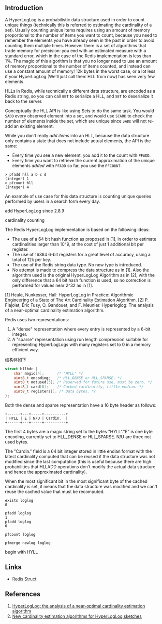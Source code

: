 ## Introduction



A HyperLogLog is a probabilistic data structure used in order to count unique things (technically this is referred to estimating the cardinality of a set). 
Usually counting unique items requires using an amount of memory proportional to the number of items you want to count, 
because you need to remember the elements you have already seen in the past in order to avoid counting them multiple times.
However there is a set of algorithms that trade memory for precision: you end with an estimated measure with a standard error, which in the case of the Redis implementation is less than 1%. 
The magic of this algorithm is that you no longer need to use an amount of memory proportional to the number of items counted, 
and instead can use a constant amount of memory! 12k bytes in the worst case, or a lot less if your HyperLogLog (We'll just call them HLL from now) has seen very few elements.

HLLs in Redis, while technically a different data structure, are encoded as a Redis string, so you can call `GET` to serialize a HLL, and `SET` to deserialize it back to the server.

Conceptually the HLL API is like using Sets to do the same task. 
You would `SADD` every observed element into a set, and would use `SCARD` to check the number of elements inside the set, which are unique since `SADD` will not re-add an existing element.

While you don't really *add items* into an HLL, because the data structure only contains a state that does not include actual elements, the API is the same:
- Every time you see a new element, you add it to the count with `PFADD`.
- Every time you want to retrieve the current approximation of the unique elements *added* with `PFADD` so far, you use the `PFCOUNT`.

```
> pfadd hll a b c d
(integer) 1
> pfcount hll
(integer) 4
```

An example of use case for this data structure is counting unique queries performed by users in a search form every day.







add HyperLogLog since 2.8.9

cardinality counting


The Redis HyperLogLog implementation is based on the following ideas:

* The use of a 64 bit hash function as proposed in [1], in order to estimate cardinalities larger than 10^9, at the cost of just 1 additional bit per register.
* The use of 16384 6-bit registers for a great level of accuracy, using a total of 12k per key.
* The use of the Redis string data type. No new type is introduced.
* No attempt is made to compress the data structure as in [1]. Also the algorithm used is the original HyperLogLog Algorithm as in [2], 
  with the only difference that a 64 bit hash function is used, so no correction is performed for values near 2^32 as in [1].

[1] Heule, Nunkesser, Hall: HyperLogLog in Practice: Algorithmic Engineering of a State of The Art Cardinality Estimation Algorithm.
[2] P. Flajolet, Éric Fusy, O. Gandouet, and F. Meunier. Hyperloglog: The analysis of a near-optimal cardinality estimation algorithm.

Redis uses two representations:

1. A "dense" representation where every entry is represented by a 6-bit integer.
2. A "sparse" representation using run length compression suitable for representing HyperLogLogs with many registers set to 0 in a memory efficient way.



结构体如下
```c
struct hllhdr {
    char magic[4];      /* "HYLL" */
    uint8_t encoding;   /* HLL_DENSE or HLL_SPARSE. */
    uint8_t notused[3]; /* Reserved for future use, must be zero. */
    uint8_t card[8];    /* Cached cardinality, little endian. */
    uint8_t registers[]; /* Data bytes. */
};
```


Both the dense and sparse representation have a 16 byte header as follows:

```
+------+---+-----+----------+
| HYLL | E | N/U | Cardin.  |
+------+---+-----+----------+
```
The first 4 bytes are a magic string set to the bytes "HYLL"."E" is one byte encoding, currently set to HLL_DENSE or HLL_SPARSE. N/U are three not used bytes.

The "Cardin." field is a 64 bit integer stored in little endian format with the latest cardinality computed that can be reused if the data structure was not modified since the last computation
(this is useful because there are high probabilities that HLLADD operations don't modify the actual data structure and hence the approximated cardinality).

When the most significant bit in the most significant byte of the cached cardinality is set,
it means that the data structure was modified and we can't reuse the cached value that must be recomputed.




```redis
exists loglog
0
```



```
pfadd loglog
1
pfadd loglog
0
```



```
pfcount loglog
```



```
pfmerge newlog loglog
```



begin with HYLL



## Links

- [Redis Struct](/docs/CS/DB/Redis/struct/struct.md)

## References
1. [HyperLogLog: the analysis of a near-optimal cardinality estimation algorithm](http://algo.inria.fr/flajolet/Publications/FlFuGaMe07.pdf)
2. [New cardinality estimation algorithms for HyperLogLog sketches](https://arxiv.org/pdf/1702.01284.pdf)